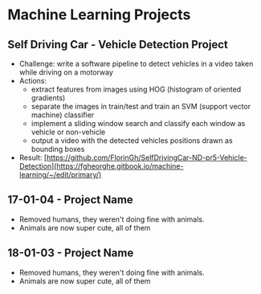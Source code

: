 # Machine Learning Projects

## Self Driving Car - Vehicle Detection Project

* Challenge:  write a software pipeline to detect vehicles in a video taken while driving on a motorway
* Actions: 
  * extract features from images using HOG \(histogram of oriented gradients\)
  * separate the images in train/test and train an SVM \(support vector machine\) classifier
  * implement a sliding window search and classify each window as vehicle or non-vehicle
  * output a video with the detected vehicles positions drawn as bounding boxes
* Result: [https://github.com/FlorinGh/SelfDrivingCar-ND-pr5-Vehicle-Detection](https://fgheorghe.gitbook.io/machine-learning/~/edit/primary/) 

## 17-01-04 - Project Name

* Removed humans, they weren't doing fine with animals.
* Animals are now super cute, all of them

## 18-01-03 - Project Name

* Removed humans, they weren't doing fine with animals.
* Animals are now super cute, all of them


